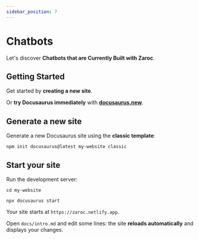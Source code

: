 ```yaml
---
sidebar_position: 7
---
```


# Chatbots

Let's discover **Chatbots that are Currently Built with Zaroc**.

## Getting Started

Get started by **creating a new site**.

Or **try Docusaurus immediately** with **[docusaurus.new](https://zaroc.netlify.app)**.

## Generate a new site

Generate a new Docusaurus site using the **classic template**:

```shell
npm init docusaurus@latest my-website classic
```

## Start your site

Run the development server:

```shell
cd my-website

npx docusaurus start
```

Your site starts at `https://zaroc.netlify.app`.

Open `docs/intro.md` and edit some lines: the site **reloads automatically** and displays your changes.
